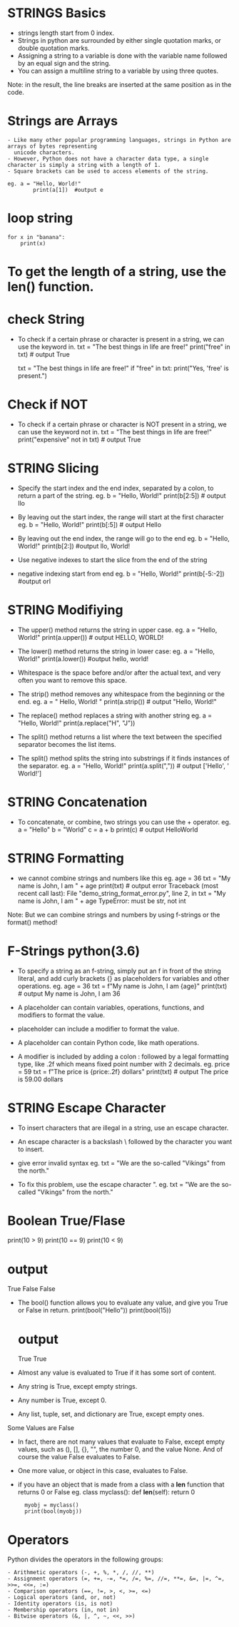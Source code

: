 # STRINGS Basics
- strings length start from 0 index.
- Strings in python are surrounded by either single quotation marks, or double quotation marks.
- Assigning a string to a variable is done with the variable name followed by an equal sign and the string.
- You can assign a multiline string to a variable by using three quotes.

Note: in the result, the line breaks are inserted at the same position as in the code.

# Strings are Arrays
    - Like many other popular programming languages, strings in Python are arrays of bytes representing 
      unicode characters.
    - However, Python does not have a character data type, a single character is simply a string with a length of 1.
    - Square brackets can be used to access elements of the string.

    eg. a = "Hello, World!"
            print(a[1])  #output e

# loop string
    for x in "banana":
        print(x)

# To get the length of a string, use the len() function.

# check String

- To check if a certain phrase or character is present in a string, we can use the keyword in.
  txt = "The best things in life are free!"
  print("free" in txt)  # output True

    txt = "The best things in life are free!"
    if "free" in txt:
        print("Yes, 'free' is present.") 

# Check if NOT
- To check if a certain phrase or character is NOT present in a string, we can use the keyword not in.
    txt = "The best things in life are free!"
    print("expensive" not in txt) # output True


# STRING Slicing
- Specify the start index and the end index, separated by a colon, to return a part of the string.
   eg. b = "Hello, World!"
       print(b[2:5]) # output llo

- By leaving out the start index, the range will start at the first character
  eg. b = "Hello, World!"
      print(b[:5]) # output Hello

- By leaving out the end index, the range will go to the end
  eg. b = "Hello, World!"
      print(b[2:]) #output llo, World!

- Use negative indexes to start the slice from the end of the string
- negative indexing start from end
  eg. b = "Hello, World!"
      print(b[-5:-2]) #output orl

# STRING Modifiying
- The upper() method returns the string in upper case.
  eg. a = "Hello, World!"
      print(a.upper()) # output HELLO, WORLD!

- The lower() method returns the string in lower case:
  eg. a = "Hello, World!"
      print(a.lower()) #output hello, world!

- Whitespace is the space before and/or after the actual text, and very often you want to remove this space.
- The strip() method removes any whitespace from the beginning or the end.
  eg. a = " Hello, World! "
      print(a.strip()) # output "Hello, World!"

- The replace() method replaces a string with another string
  eg. a = "Hello, World!"
      print(a.replace("H", "J")) 

- The split() method returns a list where the text between the specified separator becomes the list items.
- The split() method splits the string into substrings if it finds instances of the separator.
  eg. a = "Hello, World!"
      print(a.split(",")) # output ['Hello', ' World!']


# STRING Concatenation

- To concatenate, or combine, two strings you can use the + operator.
  eg. a = "Hello"
      b = "World"
      c = a + b
      print(c)  # output HelloWorld

# STRING Formatting

- we cannot combine strings and numbers like this
  eg. age = 36
      txt = "My name is John, I am " + age
      print(txt) 
      # output error
      Traceback (most recent call last):
        File "demo_string_format_error.py", line 2, in <module>
            txt = "My name is John, I am " + age
        TypeError: must be str, not int

Note: But we can combine strings and numbers by using f-strings or the format() method!

# F-Strings python(3.6)

- To specify a string as an f-string, simply put an f in front of the string literal, and add curly brackets {} 
  as placeholders for variables and other operations.
  eg. age = 36
      txt = f"My name is John, I am {age}"
      print(txt)
      # output 
      My name is John, I am 36

- A placeholder can contain variables, operations, functions, and modifiers to format the value.
- placeholder can include a modifier to format the value.
- A placeholder can contain Python code, like math operations.
- A modifier is included by adding a colon : followed by a legal formatting type, like .2f which means 
  fixed point number with 2 decimals.
  eg. price = 59
      txt = f"The price is {price:.2f} dollars"
      print(txt)
      # output
      The price is 59.00 dollars

# STRING Escape Character

- To insert characters that are illegal in a string, use an escape character.
- An escape character is a backslash \ followed by the character you want to insert.
- give error invalid syntax
  eg. txt = "We are the so-called "Vikings" from the north."

- To fix this problem, use the escape character \".
  eg. txt = "We are the so-called \"Vikings\" from the north."


# Boolean True/Flase
print(10 > 9)
print(10 == 9)
print(10 < 9)
# output
True
False
False
- The bool() function allows you to evaluate any value, and give you True or False in return.
    print(bool("Hello"))
    print(bool(15))
    # output 
    True
    True


- Almost any value is evaluated to True if it has some sort of content.
- Any string is True, except empty strings.
- Any number is True, except 0.
- Any list, tuple, set, and dictionary are True, except empty ones.

Some Values are False

- In fact, there are not many values that evaluate to False, except empty values, such as (), [], {}, "", 
  the number 0, and the value None. And of course the value False evaluates to False.

- One more value, or object in this case, evaluates to False.
- if you have an object that is made from a class with a __len__ function that returns 0 or False
    eg. class myclass():
        def __len__(self):
            return 0

        myobj = myclass()
        print(bool(myobj))


# Operators

Python divides the operators in the following groups:

    - Arithmetic operators (-, +, %, *, /, //, **)
    - Assignment operators (=, +=, -=, *=, /=, %=, //=, **=, &=, |=, ^=, >>=, <<=, :=)
    - Comparison operators (==, !=, >, <, >=, <=)
    - Logical operators (and, or, not)
    - Identity operators (is, is not)
    - Membership operators (in, not in)
    - Bitwise operators (&, |, ^, ~, <<, >>)

